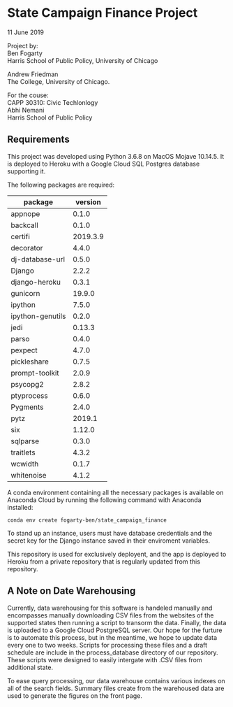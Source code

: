 # State Campaign Finance Project

11 June 2019

Project by:  
Ben Fogarty   
Harris School of Public Policy, University of Chicago  

Andrew Friedman  
The College, University of Chicago. 

For the couse:  
CAPP 30310: Civic Techlonlogy  
Abhi Nemani  
Harris School of Public Policy 

## Requirements

This project was developed using Python 3.6.8 on MacOS Mojave 10.14.5. It is
deployed to Heroku with a Google Cloud SQL Postgres database supporting it.

The following packages are required:

| package | version |
| ------- | -------
| appnope | 0.1.0 |
| backcall | 0.1.0 |
| certifi | 2019.3.9 |
| decorator | 4.4.0 |
| dj-database-url | 0.5.0 |
| Django | 2.2.2 |
| django-heroku | 0.3.1 |
| gunicorn | 19.9.0 |
| ipython | 7.5.0 |
| ipython-genutils | 0.2.0 |
| jedi | 0.13.3 |
| parso | 0.4.0 |
| pexpect | 4.7.0 |
| pickleshare | 0.7.5 |
| prompt-toolkit | 2.0.9 |
| psycopg2 | 2.8.2 |
| ptyprocess | 0.6.0 |
| Pygments | 2.4.0 |
| pytz | 2019.1 |
| six | 1.12.0 |
| sqlparse | 0.3.0 |
| traitlets | 4.3.2 |
| wcwidth | 0.1.7 |
| whitenoise | 4.1.2 |

A conda environment containing all the necessary packages is available on
Anaconda Cloud by running the following command with Anaconda installed:

```
conda env create fogarty-ben/state_campaign_finance
```

To stand up an instance, users must have database credentials and the secret key for
the Django instance saved in their enviroment variables.

This repository is used for exclusively deployent, and the app is deployed to
Heroku from a private repository that is regularly updated from this repository.

## A Note on Date Warehousing

Currently, data warehousing for this software is handeled manually and encompasses
manually downloading CSV files from the websites of the supported states then
running a script to transorm the data. Finally, the data is uploaded to a Google
Cloud PostgreSQL server. Our hope for the furture is to automate this process,
but in the meantime, we hope to update data every one to two weeks. Scripts for
processing these files and a draft schedule are include in the process_database
directory of our repository. These scripts were designed to easily intergate with
.CSV files from additional state.

To ease query processing, our data warehouse contains various indexes on all of
the search fields. Summary files create from the warehoused data are used to
generate the figures on the front page.

 
